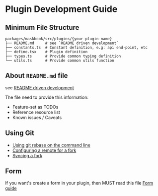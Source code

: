 # Plugin Development Guide

## Minimum File Structure

```plaintext
packages/maskbook/src/plugins/{your-plugin-name}
├── README.md     # see `README driven development`
├── constants.ts  # Constant definition, e.g: api end-point, etc
├── define.tsx    # Plugin definition
├── types.ts      # Provide common typing definition
└── utils.ts      # Provide common utils function
```

## About `README.md` file

see [README driven development](https://tom.preston-werner.com/2010/08/23/readme-driven-development.html)

The file need to provide this information:

- Feature-set as TODOs
- Reference resource list
- Known issues / Caveats

## Using Git

- [Using git rebase on the command line](https://docs.github.com/en/github/getting-started-with-github/using-git-rebase-on-the-command-line)
- [Configuring a remote for a fork](https://docs.github.com/en/github/collaborating-with-issues-and-pull-requests/configuring-a-remote-for-a-fork)
- [Syncing a fork](https://docs.github.com/en/github/collaborating-with-issues-and-pull-requests/syncing-a-fork)

## Form

If you want's create a form in your plugin, then MUST read this file [Form guide](form-guide.md)
